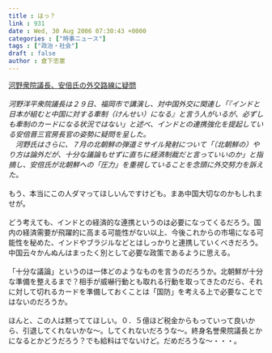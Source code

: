 ```yaml
---
title : はっ？
link : 931
date : Wed, 30 Aug 2006 07:30:43 +0000
categories : ["時事ニュース"]
tags : ["政治・社会"]
draft : false
author : 倉下忠憲
---
```


<A HREF="http://www.sankei.co.jp/news/060829/sei106.htm" TARGET="_blank">河野衆院議長、安倍氏の外交路線に疑問</A> <BR><BR><I>河野洋平衆院議長は２９日、福岡市で講演し、対中国外交に関連し「『インドと日本が組むと中国に対する牽制（けんせい）になる』と言う人がいるが、必ずしも牽制のカードになる状況ではない」と述べ、インドとの連携強化を提起している安倍晋三官房長官の姿勢に疑問を呈した。<BR>　河野氏はさらに、７月の北朝鮮の弾道ミサイル発射について「（北朝鮮の）やり方は論外だが、十分な議論もせずに直ちに経済制裁だと言っていいのか」と指摘し、安倍氏が北朝鮮への「圧力」を重視していることを念頭に外交努力を訴えた。</I><BR><BR>もう、本当にこの人ダマってほしいんですけども。まあ中国大切なのかもしれませが。<BR><BR>どう考えても、インドとの経済的な連携というのは必要になってくるだろう。国内の経済需要が飛躍的に高まる可能性がない以上、今後これからの市場になる可能性を秘めた、インドやブラジルなどとはしっかりと連携していくべきだろう。<BR>中国云々かんぬんはまったく別として必要な政策であるように思える。<BR><BR>「十分な議論」というのは一体どのようなものを言うのだろうか。北朝鮮が十分な準備を整えるまで？相手が威嚇行動とも取れる行動を取ってきたのだら、それに対して切れるカードを準備しておくことは「国防」を考える上で必要なことではないのだろうか。<BR><BR>ほんと、この人は黙っててほしい。０．５億ほど税金からもっていって良いから、引退してくれないかな～。してくれないだろうな～。終身名誉衆院議長とかになるとかどうだろう？でも給料はでないけど。だめだろうな～・・・。<br><br>
